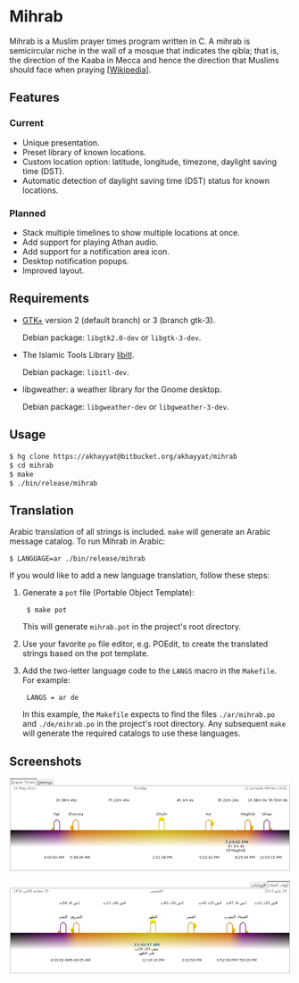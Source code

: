 Mihrab
======

Mihrab is a Muslim prayer times program written in C. A mihrab is
semicircular niche in the wall of a mosque that indicates the qibla;
that is, the direction of the Kaaba in Mecca and hence the direction
that Muslims should face when praying
[[Wikipedia](http://en.wikipedia.org/wiki/Mihrab)].

Features
--------

### Current
- Unique presentation.
- Preset library of known locations.
- Custom location option: latitude, longitude, timezone, daylight
  saving time (DST).
- Automatic detection of daylight saving time (DST) status for known
  locations.

### Planned
- Stack multiple timelines to show multiple locations at once.
- Add support for playing Athan audio.
- Add support for a notification area icon.
- Desktop notification popups.
- Improved layout.

Requirements
------------

- [GTK+](http://www.gtk.org) version 2 (default branch) or 3 (branch
  gtk-3).

    Debian package: `libgtk2.0-dev` or `libgtk-3-dev`.

- The Islamic Tools Library
  [libitl](http://projects.arabeyes.org/project.php?proj=ITL).

    Debian package: `libitl-dev`.

- libgweather: a weather library for the Gnome desktop.

    Debian package: `libgweather-dev` or `libgweather-3-dev`.

Usage
-----

    $ hg clone https://akhayyat@bitbucket.org/akhayyat/mihrab
    $ cd mihrab
    $ make
    $ ./bin/release/mihrab

Translation
-----------

Arabic translation of all strings is included. `make` will generate an
Arabic message catalog. To run Mihrab in Arabic:

    $ LANGUAGE=ar ./bin/release/mihrab

If you would like to add a new language translation, follow these steps:

1. Generate a `pot` file (Portable Object Template):

        $ make pot

    This will generate `mihrab.pot` in the project's root directory.

2. Use your favorite `po` file editor, e.g. POEdit, to create the
translated strings based on the pot template.

3. Add the two-letter language code to the `LANGS` macro in the
`Makefile`. For example:

        LANGS = ar de

    In this example, the `Makefile` expects to find the files
    `./ar/mihrab.po` and `./de/mihrab.po` in the project's root
    directory. Any subsequent `make` will generate the required
    catalogs to use these languages.

Screenshots
-----------

![English Screenshot](mihrab-prayer.times.png "Prayers in a day")

![Arabic Screenshot](mihrab-prayer.times-ar.png "Prayers in a day - Arabic")
